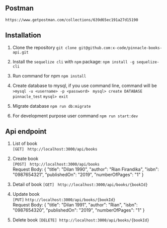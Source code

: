 
## Postman
```https://www.getpostman.com/collections/639d65ec191a27d15190```

## Installation
 1. Clone the repository ```git clone git@github.com:x-code/pinnacle-books-api.git```
 2. Install the ```sequelize cli``` with `npm` package: ```npm install -g sequelize-cli```

 3. Run command for npm ```npm install```
 4. Create database to mysql, if you use command line, command will be
    ```>mysql -u <username> -p <password> ```
    ```mysql> create DATABASE pinnacle_test```
    ```mysql> exit```
 5. Migrate database  ```npm run db:migrate```
 6. For development purpose user command ```npm run start:dev```

 ## Api endpoint

 1. List of book
 <br /> ```[GET]```  ``` http://localhost:3000/api/books```

 2. Create book 
<br /> ```[POST]```  ``` http://localhost:3000/api/books``` 
 <br /> Request Body:
        {
                "title": "Dilan 1990",
                "author": "Rian Firandika",
                "isbn": "0987654321",
                "publishedOn": "2019",
                "numberOfPages": "1"
        }
3. Detail of book ```[GET]```  ``` http://localhost:3000/api/books/{bookId}```

4. Update book 
<br /> ```[PUT]```  ```http://localhost:3000/api/books/{bookId}``` 
<br /> Request Body:
        {
                "title": "Dilan 1991",
                "author": "Rian",
                "isbn": "0987654320",
                "publishedOn": "2019",
                "numberOfPages": "1"
        }

5. Delete book ```[DELETE] http://localhost:3000/api/books/{bookId}```


